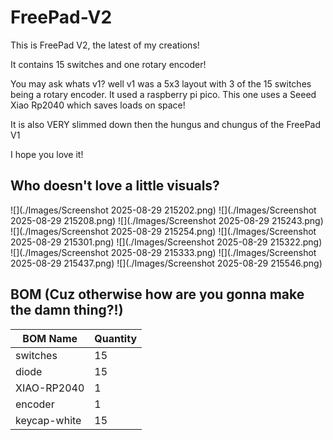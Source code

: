 # FreePad-V2

This is FreePad V2, the latest of my creations!

It contains 15 switches and one rotary encoder! 

You may ask whats v1? well v1 was a 5x3 layout with 3 of the 15 switches being a rotary encoder. It used a raspberry pi pico. This one uses a Seeed Xiao Rp2040 which saves loads on space!

It is also VERY slimmed down then the hungus and chungus of the FreePad V1

I hope you love it!

## Who doesn't love a little visuals?
![](./Images/Screenshot 2025-08-29 215202.png)
![](./Images/Screenshot 2025-08-29 215208.png)
![](./Images/Screenshot 2025-08-29 215243.png)
![](./Images/Screenshot 2025-08-29 215254.png)
![](./Images/Screenshot 2025-08-29 215301.png)
![](./Images/Screenshot 2025-08-29 215322.png)
![](./Images/Screenshot 2025-08-29 215333.png)
![](./Images/Screenshot 2025-08-29 215437.png)
![](./Images/Screenshot 2025-08-29 215546.png)

## BOM (Cuz otherwise how are you gonna make the damn thing?!)

| BOM Name     | Quantity |
| ------------ | -------- |
| switches     | 15       |
| diode        | 15       |
| XIAO-RP2040  | 1        |
| encoder      | 1        |
| keycap-white | 15       |

